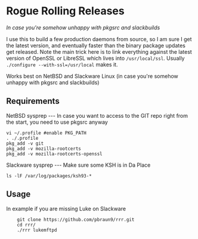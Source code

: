 # Rogue Rolling Releases

_In case you're somehow unhappy with pkgsrc and slackbuilds_

I use this to build a few production daemons from source, so I am sure I get the latest version, and eventually faster than the binary package updates get released.  Note the main trick here is to link everything against the latest version of OpenSSL or LibreSSL which lives into `/usr/local/ssl`.  Usually `./configure --with-ssl=/usr/local` makes it.

Works best on NetBSD and Slackware Linux (in case you're somehow unhappy with pkgsrc and slackbuilds)

## Requirements

NetBSD sysprep --- In case you want to access to the GIT repo right from the start, you need to use pkgsrc anyway

	vi ~/.profile #enable PKG_PATH
	. ./.profile
	pkg_add -v git
	pkg_add -v mozilla-rootcerts
	pkg_add -v mozilla-rootcerts-openssl

Slackware sysprep --- Make sure some KSH is in Da Place

	ls -lF /var/log/packages/ksh93-*

## Usage

In example if you are missing Luke on Slackware  
 
        git clone https://github.com/pbraun9/rrr.git
        cd rrr/
        ./rrr lukemftpd

